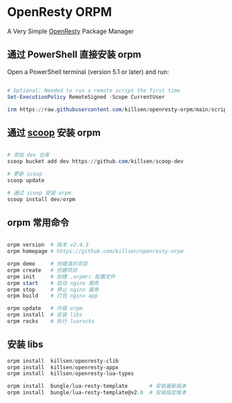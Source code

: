 # OpenResty ORPM

A Very Simple [OpenResty](https://openresty.org) Package Manager

## 通过 PowerShell 直接安装 orpm

Open a PowerShell terminal (version 5.1 or later) and run:

```PowerShell

# Optional: Needed to run a remote script the first time
Set-ExecutionPolicy RemoteSigned -Scope CurrentUser

irm https://raw.githubusercontent.com/killsen/openresty-orpm/main/scripts/install_orpm.ps1 | iex

```

## 通过 [scoop](https://scoop.sh/) 安装 orpm

```PowerShell

# 添加 dev 仓库
scoop bucket add dev https://github.com/killsen/scoop-dev

# 更新 scoop
scoop update

# 通过 scoop 安装 orpm
scoop install dev/orpm

```

## orpm 常用命令

```PowerShell

orpm version  # 版本 v2.4.3
orpm homepage # https://github.com/killsen/openresty-orpm

orpm demo     # 创建演示项目
orpm create   # 创建项目
orpm init     # 创建 .orpmrc 配置文件
orpm start    # 启动 nginx 服务
orpm stop     # 停止 nginx 服务
orpm build    # 打包 nginx app

orpm update   # 升级 orpm
orpm install  # 安装 libs
orpm rocks    # 执行 luarocks

```

## 安装 libs

```PowerShell
orpm install  killsen/openresty-clib
orpm install  killsen/openresty-appx
orpm install  killsen/openresty-lua-types

orpm install  bungle/lua-resty-template       # 安装最新版本
orpm install  bungle/lua-resty-template@v2.0  # 安装指定版本
```

